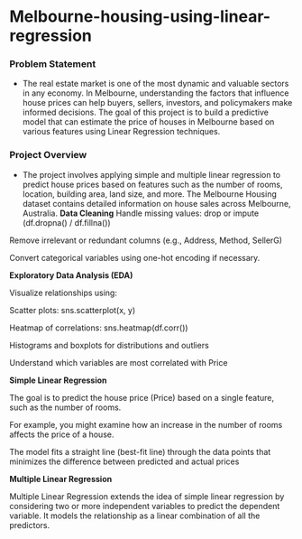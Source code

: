# Melbourne-housing-using-linear-regression
### Problem Statement
- The real estate market is one of the most dynamic and valuable sectors in any economy. In Melbourne, understanding the factors that influence house prices can help buyers, sellers, investors, and policymakers make informed decisions. The goal of this project is to build a predictive model that can estimate the price of houses in Melbourne based on various features using Linear Regression techniques.
### Project Overview
- The project involves applying simple and multiple linear regression to predict house prices based on features such as the number of rooms, location, building area, land size, and more. The Melbourne Housing dataset contains detailed information on house sales across Melbourne, Australia.
**Data Cleaning**
Handle missing values: drop or impute (df.dropna() / df.fillna())

Remove irrelevant or redundant columns (e.g., Address, Method, SellerG)

Convert categorical variables using one-hot encoding if necessary.

**Exploratory Data Analysis (EDA)**

Visualize relationships using:

Scatter plots: sns.scatterplot(x, y)

Heatmap of correlations: sns.heatmap(df.corr())

Histograms and boxplots for distributions and outliers

Understand which variables are most correlated with Price

**Simple Linear Regression**

The goal is to predict the house price (Price) based on a single feature, such as the number of rooms.

For example, you might examine how an increase in the number of rooms affects the price of a house.

The model fits a straight line (best-fit line) through the data points that minimizes the difference between predicted and actual prices

**Multiple Linear Regression**

Multiple Linear Regression extends the idea of simple linear regression by considering two or more independent variables to predict the dependent variable. It models the relationship as a linear combination of all the predictors.
